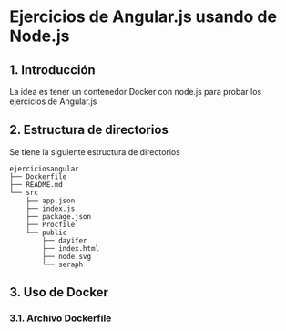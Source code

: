 # Ejercicios de Angular.js usando de Node.js

## 1. Introducción
La idea es tener un contenedor Docker con node.js para probar los ejercicios de Angular.js

## 2. Estructura de directorios

Se tiene la siguiente estructura de directorios
```
ejerciciosangular
├── Dockerfile
├── README.md
└── src
    ├── app.json
    ├── index.js
    ├── package.json
    ├── Procfile
    └── public
        ├── dayifer
        ├── index.html
        ├── node.svg
        └── seraph
```

## 3. Uso de Docker

### 3.1. Archivo Dockerfile

